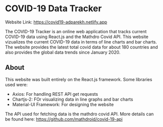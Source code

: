 # COVID-19 Data Tracker

Website Link: https://covid19-adparekh.netlify.app

The COVID-19 Tracker is an online web application that tracks current COVID-19 data using React.js and the Mathdro Covid API. This website vizualizes the current COVID-19 data in terms of line charts and bar charts. The website provides the latest total covid data for about 180 countries and also provides the global data trends since January 2020.

## About

This website was built entirely on the React.js framework. Some libraries used were:

* Axios: For handling REST API get requests
* Chartjs-2: FOr visualizing data in line graphs and bar charts
* Material-UI Framework: For designing the website

The API used for fetching data is the mathdro covid API. More details can be found here: https://github.com/mathdroid/covid-19-api
